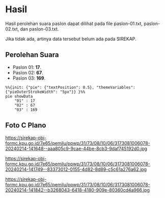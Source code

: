 # Hasil

Hasil perolehan suara paslon dapat dilihat pada file paslon-01.txt, paslon-02.txt, dan paslon-03.txt.

Jika tidak ada, artinya data tersebut belum ada pada SIREKAP.

## Perolehan Suara

 * Paslon 01: **17**.
 * Paslon 02: **67**.
 * Paslon 03: **169**.

```mermaid
%%{init: {"pie": {"textPosition": 0.5}, "themeVariables": {"pieOuterStrokeWidth": "5px"}} }%%
pie showData
    "01" : 17
    "02" : 67
    "03" : 169
```
## Foto C Plano

https://sirekap-obj-formc.kpu.go.id/7e65/pemilu/ppwp/31/73/08/10/06/3173081006078-20240214-141648--aaa805c9-9cae-44be-8cb3-9daf745192d0.jpg

https://sirekap-obj-formc.kpu.go.id/7e65/pemilu/ppwp/31/73/08/10/06/3173081006078-20240214-141749--83373012-0155-4d82-8d89-c5c61a276a62.jpg

https://sirekap-obj-formc.kpu.go.id/7e65/pemilu/ppwp/31/73/08/10/06/3173081006078-20240214-141842--b3268043-6418-4180-909e-80360cd4a966.jpg

